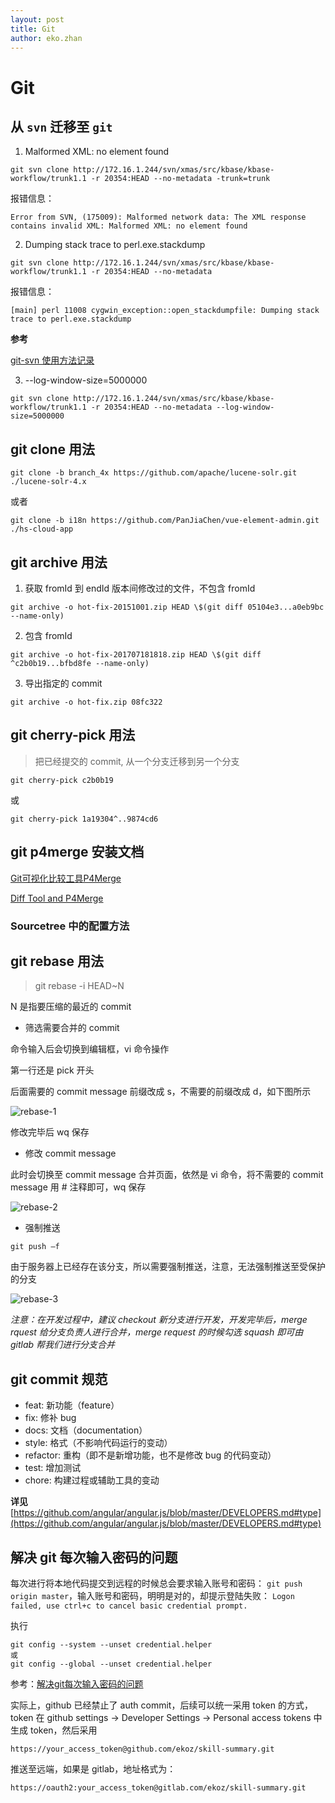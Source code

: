 ```yaml
---
layout: post
title: Git
author: eko.zhan
---
```



# Git

## 从 `svn` 迁移至 `git`

1. Malformed XML: no element found

```shell
git svn clone http://172.16.1.244/svn/xmas/src/kbase/kbase-workflow/trunk1.1 -r 20354:HEAD --no-metadata -trunk=trunk
```

报错信息：

```shell
Error from SVN, (175009): Malformed network data: The XML response contains invalid XML: Malformed XML: no element found
```

2. Dumping stack trace to perl.exe.stackdump

```shell
git svn clone http://172.16.1.244/svn/xmas/src/kbase/kbase-workflow/trunk1.1 -r 20354:HEAD --no-metadata
```

报错信息：

```shell
[main] perl 11008 cygwin_exception::open_stackdumpfile: Dumping stack trace to perl.exe.stackdump
```

**参考**

[git-svn 使用方法记录](https://www.jianshu.com/p/7c5caf82fc72)

3. --log-window-size=5000000

```shell
git svn clone http://172.16.1.244/svn/xmas/src/kbase/kbase-workflow/trunk1.1 -r 20354:HEAD --no-metadata --log-window-size=5000000
```

## git clone 用法

```shell
git clone -b branch_4x https://github.com/apache/lucene-solr.git ./lucene-solr-4.x
```

或者

```shell
git clone -b i18n https://github.com/PanJiaChen/vue-element-admin.git ./hs-cloud-app
```

## git archive 用法

1. 获取 fromId 到 endId 版本间修改过的文件，不包含 fromId

```shell
git archive -o hot-fix-20151001.zip HEAD \$(git diff 05104e3...a0eb9bc --name-only)
```

2. 包含 fromId

```shell
git archive -o hot-fix-201707181818.zip HEAD \$(git diff ^c2b0b19...bfbd8fe --name-only)
```

3. 导出指定的 commit

```shell
git archive -o hot-fix.zip 08fc322
```

## git cherry-pick 用法

> 把已经提交的 commit, 从一个分支迁移到另一个分支

```shell
git cherry-pick c2b0b19
```

或

```shell
git cherry-pick 1a19304^..9874cd6
```

## git p4merge 安装文档

[Git可视化比较工具P4Merge](https://www.jianshu.com/p/bc059d2846c1)

[Diff Tool and P4Merge](https://www.perforce.com/products/helix-core-apps/merge-diff-tool-p4merge)

### Sourcetree 中的配置方法


## git rebase 用法

> git rebase -i HEAD~N

N 是指要压缩的最近的 commit

- 筛选需要合并的 commit

命令输入后会切换到编辑框，vi 命令操作

第一行还是 pick 开头

后面需要的 commit message 前缀改成 s，不需要的前缀改成 d，如下图所示

![rebase-1](/assets/images/posts/rebase-1.png)

修改完毕后 wq 保存

- 修改 commit message

此时会切换至 commit message 合并页面，依然是 vi 命令，将不需要的 commit message 用 # 注释即可，wq 保存

![rebase-2](/assets/images/posts/rebase-2.png)

- 强制推送

`git push –f`

由于服务器上已经存在该分支，所以需要强制推送，注意，无法强制推送至受保护的分支

![rebase-3](/assets/images/posts/rebase-3.png)

_注意：在开发过程中，建议 checkout 新分支进行开发，开发完毕后，merge rquest 给分支负责人进行合并，merge request 的时候勾选 squash 即可由 gitlab 帮我们进行分支合并_

## git commit 规范

- feat: 新功能（feature）
- fix: 修补 bug
- docs: 文档（documentation）
- style: 格式（不影响代码运行的变动）
- refactor: 重构（即不是新增功能，也不是修改 bug 的代码变动）
- test: 增加测试
- chore: 构建过程或辅助工具的变动

**详见**
[https://github.com/angular/angular.js/blob/master/DEVELOPERS.md#type](https://github.com/angular/angular.js/blob/master/DEVELOPERS.md#type)

## 解决 git 每次输入密码的问题
每次进行将本地代码提交到远程的时候总会要求输入账号和密码： `git push origin master`，输入账号和密码，明明是对的，却提示登陆失败： `Logon failed, use ctrl+c to cancel basic credential prompt.`

执行
```
git config --system --unset credential.helper
或
git config --global --unset credential.helper
```
参考：[解决git每次输入密码的问题](https://www.dtmao.cc/news_show_664548.shtml)

实际上，github 已经禁止了 auth commit，后续可以统一采用 token 的方式，token 在 github settings -> Developer Settings -> Personal access tokens 中生成 token，然后采用
```
https://your_access_token@github.com/ekoz/skill-summary.git 
```
推送至远端，如果是 gitlab，地址格式为：
```
https://oauth2:your_access_token@gitlab.com/ekoz/skill-summary.git
```